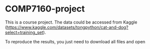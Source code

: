 # COMP7160-project
This is a course project.
The data could be accessed from Kaggle (https://www.kaggle.com/datasets/tongpython/cat-and-dog?select=training_set).

To reproduce the results, you just need to download all files and open 
